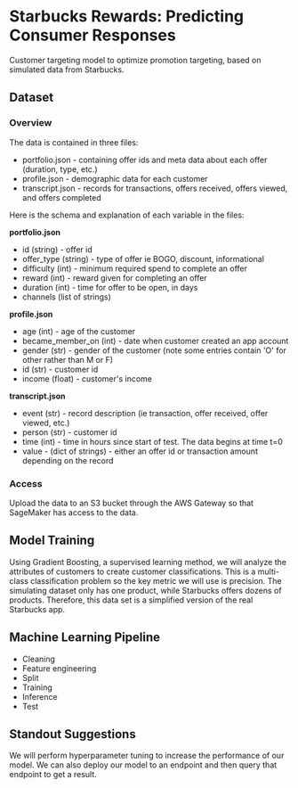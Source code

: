 # Starbucks Rewards: Predicting Consumer Responses

Customer targeting model to optimize promotion targeting, based on simulated data from Starbucks.

## Dataset

### Overview
The data is contained in three files:

* portfolio.json - containing offer ids and meta data about each offer (duration, type, etc.)
* profile.json - demographic data for each customer
* transcript.json - records for transactions, offers received, offers viewed, and offers completed

Here is the schema and explanation of each variable in the files:

**portfolio.json**
* id (string) - offer id
* offer_type (string) - type of offer ie BOGO, discount, informational
* difficulty (int) - minimum required spend to complete an offer
* reward (int) - reward given for completing an offer
* duration (int) - time for offer to be open, in days
* channels (list of strings)

**profile.json**
* age (int) - age of the customer 
* became_member_on (int) - date when customer created an app account
* gender (str) - gender of the customer (note some entries contain 'O' for other rather than M or F)
* id (str) - customer id
* income (float) - customer's income

**transcript.json**
* event (str) - record description (ie transaction, offer received, offer viewed, etc.)
* person (str) - customer id
* time (int) - time in hours since start of test. The data begins at time t=0
* value - (dict of strings) - either an offer id or transaction amount depending on the record

### Access
Upload the data to an S3 bucket through the AWS Gateway so that SageMaker has access to the data.

## Model Training
Using Gradient Boosting, a supervised learning method, we will analyze the attributes of customers to create customer classifications.
This is a multi-class classification problem so the key metric we will use is precision. The simulating dataset only has one product, while Starbucks offers dozens of products. Therefore, this data set is a simplified version of the real Starbucks app.

## Machine Learning Pipeline
- Cleaning
- Feature engineering
- Split
- Training
- Inference
- Test

## Standout Suggestions
We will perform hyperparameter tuning to increase the performance of our model. We can also deploy our model to an endpoint and then query that endpoint to get a result.